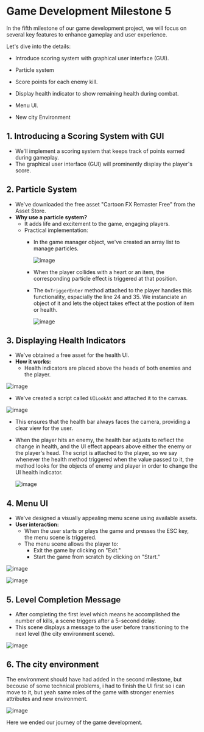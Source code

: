 # Game Development Milestone 5

In the fifth milestone of our game development project, we will focus on several key features to enhance gameplay and user experience. 

Let's dive into the details:

*	Introduce scoring system with graphical user interface (GUI).

*	Particle system 

*	Score points for each enemy kill.

*	Display health indicator to show remaining health during combat.

*	Menu UI.

* New city Environment



## 1. Introducing a Scoring System with GUI

- We'll implement a scoring system that keeps track of points earned during gameplay.
- The graphical user interface (GUI) will prominently display the player's score.

## 2. Particle System

- We've downloaded the free asset "Cartoon FX Remaster Free" from the Asset Store.
- **Why use a particle system?**
  - It adds life and excitement to the game, engaging players.
  - Practical implementation:
    - In the game manager object, we've created an array list to manage particles.
      
      ![image](https://github.com/hamoudi8080/GMD/assets/82207003/77b21b67-8476-476d-8064-bdaabdeeadec)

    - When the player collides with a heart or an item, the corresponding particle effect is triggered at that position.
    - The `OnTriggerEnter` method attached to the player handles this functionality, espacially the line 24 and 35. We instanciate an object of it and lets the object takes effect at the postion of item or health.
      
      ![image](https://github.com/hamoudi8080/GMD/assets/82207003/e799beaf-f9e6-4f34-b9a5-daf984fee726)


## 3. Displaying Health Indicators

- We've obtained a free asset for the health UI.
- **How it works:**
  - Health indicators are placed above the heads of both enemies and the player.

 ![image](https://github.com/hamoudi8080/GMD/assets/82207003/d0957533-ebdb-4033-8fe9-3fea96fde73e)
    
  - We've created a script called `UILookAt` and attached it to the canvas.

![image](https://github.com/hamoudi8080/GMD/assets/82207003/7576a511-4580-495f-8093-546cef5d2796)
    
  - This ensures that the health bar always faces the camera, providing a clear view for the user.
  - When the player hits an enemy, the health bar adjusts to reflect the change in health, and the UI effect appears above either the enemy or the player's head. The script is attached to the player, so we say
 whenever the health method triggered when the value passed to it, the method looks for the objects of enemy and player in order to change the UI health indicator.

    ![image](https://github.com/hamoudi8080/GMD/assets/82207003/279ba388-a603-4d64-92b0-9b02a8c2c2ae)


## 4. Menu UI

- We've designed a visually appealing menu scene using available assets.
- **User interaction:**
  - When the user starts or plays the game and presses the ESC key, the menu scene is triggered.
  - The menu scene allows the player to:
    - Exit the game by clicking on "Exit."
    - Start the game from scratch by clicking on "Start."
      
![image](https://github.com/hamoudi8080/GMD/assets/82207003/4fff27ef-35d0-4663-97a7-5392076b026f)

![image](https://github.com/hamoudi8080/GMD/assets/82207003/0484b68e-1377-4cfe-8824-10e402bb7cc9)



## 5. Level Completion Message

- After completing the first level which means he accomplished the number of kills, a scene triggers after a 5-second delay.
- This scene displays a message to the user before transitioning to the next level (the city environment scene).

![image](https://github.com/hamoudi8080/GMD/assets/82207003/675c568e-425b-4e3a-9c96-203e8da0f144)

## 6. The city environment
The environment should have had added in the second milestone, but becouse of some technical problems, i had to finish the UI first so i can move to it, but yeah same roles of the game with stronger enemies attributes and new environment. 

![image](https://github.com/hamoudi8080/GMD/assets/82207003/3daf972e-8658-47ca-a938-94f0661d8ccc)



Here we ended our journey of the game development. 
